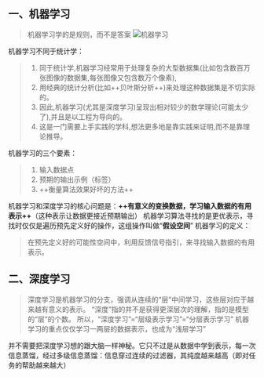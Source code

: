 ## 一、机器学习
>机器学习学的是规则，而不是答案
 ![机器学习](https://i.loli.net/2019/04/26/5cc29fb04da42.png)

机器学习不同于统计学：
>1. 同于统计学,机器学习经常用于处理复杂的大型数据集(比如包含数百万张图像的数据集,每张图像又包含数万个像素),
>2. 用经典的统计分析(比如++贝叶斯分析++)来处理这种数据集是不切实际的。
>3. 因此,机器学习(尤其是深度学习)呈现出相对较少的数学理论(可能太少了),并且是以工程为导向的。
>4. 这是一门需要上手实践的学科,想法更多地是靠实践来证明,而不是靠理论推导。

机器学习的三个要素：
>1. 输入数据点
>2. 预期的输出示例（标签）
>3. ++衡量算法效果好坏的方法++

机器学习和深度学习的核心问题是：**++有意义的变换数据，学习输入数据的有用表示++**（这种表示让数据更接近预期输出）
机器学习算法寻找的是更优表示，寻找时仅仅是遍历预先定义好的操作，这组操作叫做“**假设空间**”
机器学习的定义：
>在预先定义好的可能性空间中，利用反馈信号指引，来寻找输入数据的有用表示。
## 二、深度学习
>深度学习是机器学习的分支，强调从连续的“层”中间学习，这些层对应于越来越有意义的表示。
“深度”指的并不是获得更深层次的理解，指的是模型的“层”的个数。
所以，“深度学习”=“层级表示学习”=“分层表示学习”
机器学习的重点仅仅学习一两层的数据表示，也成为“浅层学习”

并不需要把深度学习想的跟大脑一样神秘。它只不过是从数据中学到表示，每一次信息蒸馏，经过多级信息蒸馏：信息穿过连续的过滤器，其纯度越来越高（即对任务的帮助越来越大）
